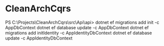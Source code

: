 # CleanArchCqrs


PS C:\Projects\CleanArchCqrs\src\Api\api>
 dotnet ef migrations add init  -c AppDbContext
 dotnet ef database update -c AppDbContext
 dotnet ef migrations add initIdentity  -c AppIdentityDbContext
 dotnet ef database update -c AppIdentityDbContext
